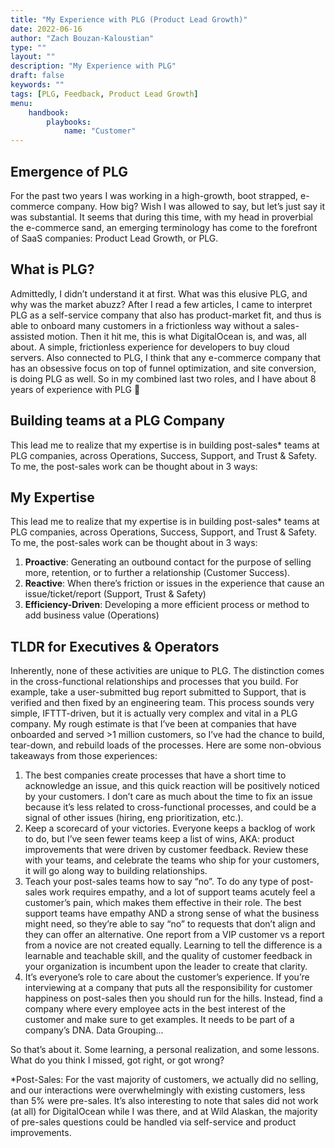 ```yaml
---
title: "My Experience with PLG (Product Lead Growth)"
date: 2022-06-16
author: "Zach Bouzan-Kaloustian"
type: ""
layout: ""
description: "My Experience with PLG"
draft: false
keywords: ""
tags: [PLG, Feedback, Product Lead Growth]
menu:
    handbook:
        playbooks:
            name: "Customer"
---
```


## Emergence of PLG

For the past two years I was working in a high-growth, boot strapped, e-commerce company. How big? Wish I was allowed to say, but let’s just say it was substantial. It seems that during this time, with my head in proverbial the e-commerce sand, an emerging terminology has come to the forefront of SaaS companies: Product Lead Growth, or PLG. 

## What is PLG?

Admittedly, I didn’t understand it at first. What was this elusive PLG, and why was the market abuzz? After I read a few articles, I came to interpret PLG as a self-service company that also has product-market fit, and thus is able to onboard many customers in a frictionless way without a sales-assisted motion. Then it hit me, this is what DigitalOcean is, and was, all about. A simple, frictionless experience for developers to buy cloud servers. Also connected to PLG, I think that any e-commerce company that has an obsessive focus on top of funnel optimization, and site conversion, is doing PLG as well. So in my combined last two roles, and I have about 8 years of experience with PLG 🙂

  

## Building teams at a PLG Company

This lead me to realize that my expertise is in building post-sales* teams at PLG companies, across Operations, Success, Support, and Trust & Safety. To me, the post-sales work can be thought about in 3 ways: 

## My Expertise
This lead me to realize that my expertise is in building post-sales* teams at PLG companies, across Operations, Success, Support, and Trust & Safety. To me, the post-sales work can be thought about in 3 ways: 

1. **Proactive**: Generating an outbound contact for the purpose of selling more, retention, or to further a relationship (Customer Success).
2. **Reactive**: When there’s friction or issues in the experience that cause an issue/ticket/report (Support, Trust & Safety)
3. **Efficiency-Driven**: Developing a more efficient process or method to add business value (Operations)


## TLDR for Executives & Operators

Inherently, none of these activities are unique to PLG. The distinction comes in the cross-functional relationships and processes that you build. For example, take a user-submitted bug report submitted to Support, that is verified and then fixed by an engineering team. This process sounds very simple, IFTTT-driven, but it is actually very complex and vital in a PLG company. My rough estimate is that I’ve been at companies that have onboarded and served >1 million customers, so I’ve had the chance to build, tear-down, and rebuild loads of the processes. Here are some non-obvious takeaways from those experiences: 

1. The best companies create processes that have a short time to acknowledge an issue, and this quick reaction will be positively noticed by your customers. I don’t care as much about the time to fix an issue because it’s less related to cross-functional processes, and could be a signal of other issues (hiring, eng prioritization, etc.). 
2. Keep a scorecard of your victories. Everyone keeps a backlog of work to do, but I’ve seen fewer teams keep a list of wins, AKA: product improvements that were driven by customer feedback. Review these with your teams, and celebrate the teams who ship for your customers, it will go along way to building relationships. 
3. Teach your post-sales teams how to say “no”. To do any type of post-sales work requires empathy, and a lot of support teams acutely feel a customer’s pain, which makes them effective in their role. The best support teams have empathy AND a strong sense of what the business might need, so they’re able to say “no” to requests that don’t align and they can offer an alternative. One report from a VIP customer vs a report from a novice are not created equally. Learning to tell the difference is a learnable and teachable skill, and the quality of customer feedback in your organization is incumbent upon the leader to create that clarity. 
4. It’s everyone’s role to care about the customer’s experience. If you’re interviewing at a company that puts all the responsibility for customer happiness on post-sales then you should run for the hills. Instead, find a company where every employee acts in the best interest of the customer and make sure to get examples. It needs to be part of a company’s DNA.
Data Grouping...

So that’s about it. Some learning, a personal realization, and some lessons. What do you think I missed, got right, or got wrong? 

*Post-Sales: For the vast majority of customers, we actually did no selling, and our interactions were overwhelmingly with existing customers, less than 5% were pre-sales. It’s also interesting to note that sales did not work (at all) for DigitalOcean while I was there, and at Wild Alaskan, the majority of pre-sales questions could be handled via self-service and product improvements.
